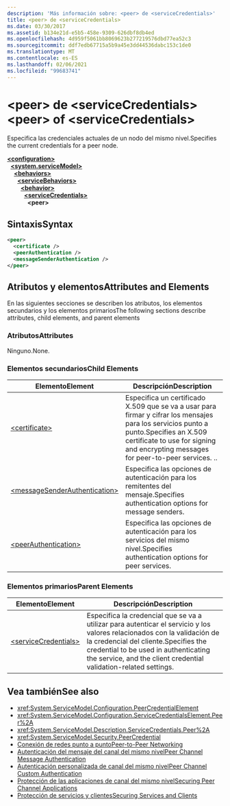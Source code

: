 ```yaml
---
description: 'Más información sobre: <peer> de <serviceCredentials>'
title: <peer> de <serviceCredentials>
ms.date: 03/30/2017
ms.assetid: b134e21d-e5b5-458e-9309-626dbf8db4ed
ms.openlocfilehash: 4d959f5061bb8069623b277219576dbd77ea52c3
ms.sourcegitcommit: ddf7edb67715a5b9a45e3dd44536dabc153c1de0
ms.translationtype: MT
ms.contentlocale: es-ES
ms.lasthandoff: 02/06/2021
ms.locfileid: "99683741"
---
```

# <a name="peer-of-servicecredentials"></a><span data-ttu-id="de04c-103">\<peer> de \<serviceCredentials></span><span class="sxs-lookup"><span data-stu-id="de04c-103">\<peer> of \<serviceCredentials></span></span>

<span data-ttu-id="de04c-104">Especifica las credenciales actuales de un nodo del mismo nivel.</span><span class="sxs-lookup"><span data-stu-id="de04c-104">Specifies the current credentials for a peer node.</span></span>  
  
[**\<configuration>**](../configuration-element.md)\
&nbsp;&nbsp;[**\<system.serviceModel>**](system-servicemodel.md)\
&nbsp;&nbsp;&nbsp;&nbsp;[**\<behaviors>**](behaviors.md)\
&nbsp;&nbsp;&nbsp;&nbsp;&nbsp;&nbsp;[**\<serviceBehaviors>**](servicebehaviors.md)\
&nbsp;&nbsp;&nbsp;&nbsp;&nbsp;&nbsp;&nbsp;&nbsp;[**\<behavior>**](behavior-of-servicebehaviors.md)\
&nbsp;&nbsp;&nbsp;&nbsp;&nbsp;&nbsp;&nbsp;&nbsp;&nbsp;&nbsp;[**\<serviceCredentials>**](servicecredentials.md)\
&nbsp;&nbsp;&nbsp;&nbsp;&nbsp;&nbsp;&nbsp;&nbsp;&nbsp;&nbsp;&nbsp;&nbsp;**\<peer>**  
  
## <a name="syntax"></a><span data-ttu-id="de04c-105">Sintaxis</span><span class="sxs-lookup"><span data-stu-id="de04c-105">Syntax</span></span>  
  
```xml  
<peer>
  <certificate />
  <peerAuthentication />
  <messageSenderAuthentication />
</peer>
```  
  
## <a name="attributes-and-elements"></a><span data-ttu-id="de04c-106">Atributos y elementos</span><span class="sxs-lookup"><span data-stu-id="de04c-106">Attributes and Elements</span></span>  

 <span data-ttu-id="de04c-107">En las siguientes secciones se describen los atributos, los elementos secundarios y los elementos primarios</span><span class="sxs-lookup"><span data-stu-id="de04c-107">The following sections describe attributes, child elements, and parent elements</span></span>  
  
### <a name="attributes"></a><span data-ttu-id="de04c-108">Atributos</span><span class="sxs-lookup"><span data-stu-id="de04c-108">Attributes</span></span>  

 <span data-ttu-id="de04c-109">Ninguno.</span><span class="sxs-lookup"><span data-stu-id="de04c-109">None.</span></span>  
  
### <a name="child-elements"></a><span data-ttu-id="de04c-110">Elementos secundarios</span><span class="sxs-lookup"><span data-stu-id="de04c-110">Child Elements</span></span>  
  
|<span data-ttu-id="de04c-111">Elemento</span><span class="sxs-lookup"><span data-stu-id="de04c-111">Element</span></span>|<span data-ttu-id="de04c-112">Descripción</span><span class="sxs-lookup"><span data-stu-id="de04c-112">Description</span></span>|  
|-------------|-----------------|  
|[\<certificate>](certificate-of-peer.md)|<span data-ttu-id="de04c-113">Especifica un certificado X.509 que se va a usar para firmar y cifrar los mensajes para los servicios punto a punto.</span><span class="sxs-lookup"><span data-stu-id="de04c-113">Specifies an X.509 certificate to use for signing and encrypting messages for peer-to-peer services.</span></span> <span data-ttu-id="de04c-114">.</span><span class="sxs-lookup"><span data-stu-id="de04c-114">.</span></span>|  
|[\<messageSenderAuthentication>](messagesenderauthentication.md)|<span data-ttu-id="de04c-115">Especifica las opciones de autenticación para los remitentes del mensaje.</span><span class="sxs-lookup"><span data-stu-id="de04c-115">Specifies authentication options for message senders.</span></span>|  
|[\<peerAuthentication>](peerauthentication.md)|<span data-ttu-id="de04c-116">Especifica las opciones de autenticación para los servicios del mismo nivel.</span><span class="sxs-lookup"><span data-stu-id="de04c-116">Specifies authentication options for peer services.</span></span>|  
  
### <a name="parent-elements"></a><span data-ttu-id="de04c-117">Elementos primarios</span><span class="sxs-lookup"><span data-stu-id="de04c-117">Parent Elements</span></span>  
  
|<span data-ttu-id="de04c-118">Elemento</span><span class="sxs-lookup"><span data-stu-id="de04c-118">Element</span></span>|<span data-ttu-id="de04c-119">Descripción</span><span class="sxs-lookup"><span data-stu-id="de04c-119">Description</span></span>|  
|-------------|-----------------|  
|[\<serviceCredentials>](servicecredentials.md)|<span data-ttu-id="de04c-120">Especifica la credencial que se va a utilizar para autenticar el servicio y los valores relacionados con la validación de la credencial del cliente.</span><span class="sxs-lookup"><span data-stu-id="de04c-120">Specifies the credential to be used in authenticating the service, and the client credential validation-related settings.</span></span>|  
  
## <a name="see-also"></a><span data-ttu-id="de04c-121">Vea también</span><span class="sxs-lookup"><span data-stu-id="de04c-121">See also</span></span>

- <xref:System.ServiceModel.Configuration.PeerCredentialElement>
- <xref:System.ServiceModel.Configuration.ServiceCredentialsElement.Peer%2A>
- <xref:System.ServiceModel.Description.ServiceCredentials.Peer%2A>
- <xref:System.ServiceModel.Security.PeerCredential>
- [<span data-ttu-id="de04c-122">Conexión de redes punto a punto</span><span class="sxs-lookup"><span data-stu-id="de04c-122">Peer-to-Peer Networking</span></span>](../../../wcf/feature-details/peer-to-peer-networking.md)
- <span data-ttu-id="de04c-123">[Autenticación del mensaje del canal del mismo nivel](/previous-versions/dotnet/netframework-3.5/aa967730(v=vs.90))</span><span class="sxs-lookup"><span data-stu-id="de04c-123">[Peer Channel Message Authentication](/previous-versions/dotnet/netframework-3.5/aa967730(v=vs.90))</span></span>
- <span data-ttu-id="de04c-124">[Autenticación personalizada de canal del mismo nivel](/previous-versions/dotnet/netframework-3.5/ms751447(v=vs.90))</span><span class="sxs-lookup"><span data-stu-id="de04c-124">[Peer Channel Custom Authentication](/previous-versions/dotnet/netframework-3.5/ms751447(v=vs.90))</span></span>
- [<span data-ttu-id="de04c-125">Protección de las aplicaciones de canal del mismo nivel</span><span class="sxs-lookup"><span data-stu-id="de04c-125">Securing Peer Channel Applications</span></span>](../../../wcf/feature-details/securing-peer-channel-applications.md)
- [<span data-ttu-id="de04c-126">Protección de servicios y clientes</span><span class="sxs-lookup"><span data-stu-id="de04c-126">Securing Services and Clients</span></span>](../../../wcf/feature-details/securing-services-and-clients.md)
